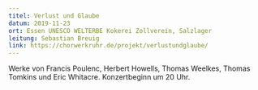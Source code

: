 ```yaml
---
titel: Verlust und Glaube
datum: 2019-11-23
ort: Essen UNESCO WELTERBE Kokerei Zollverein, Salzlager
leitung: Sebastian Breuig
link: https://chorwerkruhr.de/projekt/verlustundglaube/
---
```

Werke von Francis Poulenc, Herbert Howells, Thomas Weelkes, Thomas Tomkins und Eric Whitacre.
Konzertbeginn um 20 Uhr.
